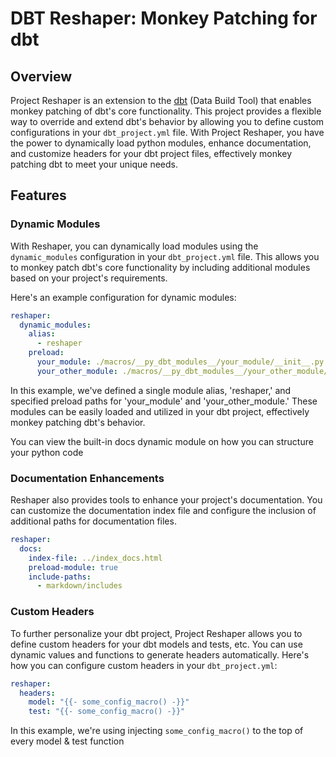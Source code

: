 # DBT Reshaper: Monkey Patching for dbt

## Overview

Project Reshaper is an extension to the [dbt](https://www.getdbt.com/) (Data Build Tool) that enables monkey patching of dbt's core functionality.
This project provides a flexible way to override and extend dbt's behavior by allowing you to define custom configurations in your `dbt_project.yml` file. 
With Project Reshaper, you have the power to dynamically load python modules, enhance documentation, and customize headers for your dbt project files, 
effectively monkey patching dbt to meet your unique needs.

## Features

### Dynamic Modules

With Reshaper, you can dynamically load modules using the `dynamic_modules` configuration in your `dbt_project.yml` file. This allows you to monkey patch dbt's core functionality by including additional modules based on your project's requirements. 

Here's an example configuration for dynamic modules:

```yaml
reshaper:
  dynamic_modules:
    alias:
      - reshaper
    preload:
      your_module: ./macros/__py_dbt_modules__/your_module/__init__.py
      your_other_module: ./macros/__py_dbt_modules__/your_other_module/__init__.py
```

In this example, we've defined a single module alias, 'reshaper,' and specified preload paths for 'your_module' and 'your_other_module.' These modules can be easily loaded and utilized in your dbt project, effectively monkey patching dbt's behavior.

You can view the built-in docs dynamic module on how you can structure your python code 

### Documentation Enhancements

Reshaper also provides tools to enhance your project's documentation. 
You can customize the documentation index file and configure the inclusion of additional paths for documentation files. 

```yaml
reshaper:
  docs:
    index-file: ../index_docs.html
    preload-module: true
    include-paths:
      - markdown/includes
```

### Custom Headers

To further personalize your dbt project, Project Reshaper allows you to define custom headers for your dbt models and tests, etc. 
You can use dynamic values and functions to generate headers automatically. 
Here's how you can configure custom headers in your `dbt_project.yml`:

```yaml
reshaper:
  headers:
    model: "{{- some_config_macro() -}}"
    test: "{{- some_config_macro() -}}"
```

In this example, we're using injecting `some_config_macro()` to the top of every model & test function 

